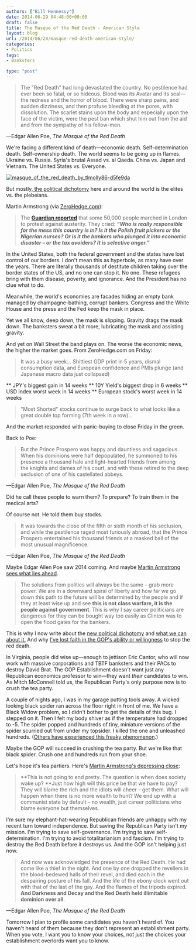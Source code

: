 ```yaml
---
authors: ["Bill Hennessy"]
date: 2014-06-29 04:48:00+00:00
draft: false
title: The Masque of the Red Death - American Style
layout: blog
url: /2014/06/28/masque-red-death-american-style/
categories:
- Politics
tags:
- Banksters

type: "post"
---
```


> The "Red Death" had long devastated the country. No pestilence had ever been so fatal, or so hideous. Blood was its Avatar and its seal—the redness and the horror of blood. There were sharp pains, and sudden dizziness, and then profuse bleeding at the pores, with dissolution. The scarlet stains upon the body and especially upon the face of the victim, were the pest ban which shut him out from the aid and from the sympathy of his fellow-men.

—Edgar Allen Poe, _The Masque of the Red Death_



We're facing a different kind of death—economic death. Self-determination death. Self-ownership death. The world seems to be going up in flames. Ukraine vs. Russia. Syria's brutal Assad vs. al Qaeda. China vs. Japan and Vietnam. The United States vs. Everyone.

[![masque_of_the_red_death_by_tlmolly86-d5fe9da](https://hennessysview.com/wp-content/uploads/2014/06/masque_of_the_red_death_by_tlmolly86-d5fe9da-300x231.jpg)
](https://hennessysview.com/wp-content/uploads/2014/06/masque_of_the_red_death_by_tlmolly86-d5fe9da.jpg)



But mostly,[ the political dichotomy](https://hennessysview.com/2014/06/24/new-american-political-dichotomy/) here and around the world is the elites vs. the plebeians.

Martin Armstrong (via [ZeroHedge.com](https://www.zerohedge.com/news/2014-06-28/martin-armstrong-warns-civil-unrest-rising-everywhere-wont-end-pretty)):



> The [**Guardian reported**](https://www.theguardian.com/politics/2014/jun/21/protest-march-austerity-london-russell-brand-peoples-assembly) that some 50,000 people marched in London to protest against austerity. They cried: _**“Who is really responsible for the mess this country is in? Is it the Polish fruit pickers or the Nigerian nurses? Or is it the bankers who plunged it into economic disaster – or the tax avoiders? It is selective anger.”**_



In the United States, both the federal government and the states have lost control of our borders. I don't mean this as hyperbole, as many have over the years. There are literally thousands of destitute children taking over the border states of the US, and no one can stop it. No one. These refugees bring with them disease, poverty, and ignorance. And the President has no clue what to do.

Meanwhile, the world's economies are facades hiding an empty bank managed by champagne-bathing, corrupt bankers. Congress and the White House and the press and the Fed keep the mask in place.

Yet we all know, deep down, the mask is slipping. Gravity drags the mask down. The banksters sweat a bit more, lubricating the mask and assisting gravity.

And yet on Wall Street the band plays on. The worse the economic news, the higher the market goes. From ZeroHedge.com on Friday:



> 

> 
> It was a busy week... Shittiest GDP print in 5 years, dismal consumption data, and European confidence and PMIs plunge (and Japanese macro data just collapsed)
> 
> 


> 
> 
** JPY's biggest gain in 14 weeks
** 10Y Yield's biggest drop in 6 weeks
** USD Index worst week in 14 weeks
** European stock's worst week in 14 weeks


> 
> "Most Shorted" stocks continue to surge back to what looks like a great double top forming (7th week in a row)...
> 
> 




And the market responded with panic-buying to close Friday in the green.

Back to Poe:



> But the Prince Prospero was happy and dauntless and sagacious. When his dominions were half depopulated, he summoned to his presence a thousand hale and light-hearted friends from among the knights and dames of his court, and with these retired to the deep seclusion of one of his castellated abbeys.

—Edgar Allen Poe, _The Masque of the Red Death_



Did he call these people to warn them? To prepare? To train them in the medical arts?

Of course not. He told them buy stocks.



> It was towards the close of the fifth or sixth month of his seclusion, and while the pestilence raged most furiously abroad, that the Prince Prospero entertained his thousand friends at a masked ball of the most unusual magnificence.

—Edgar Allen Poe, _The Masque of the Red Death_



Maybe Edgar Allen Poe saw 2014 coming. And maybe [Martin Armstrong sees what lies ahead](https://www.zerohedge.com/news/2014-06-28/martin-armstrong-warns-civil-unrest-rising-everywhere-wont-end-pretty).



> The solutions from politics will always be the same – grab more power. We are in a downward spiral of liberty and how far we go down this path to the future will be determined by the people and if they at least wise up and see **this is not class warfare, it is the people against government**. This is why I say career politicians are dangerous for they can be bought way too easily as Clinton was to open the flood gates for the bankers.



This is why I now write about the [new political dichotomy](https://hennessysview.com/2014/06/24/new-american-political-dichotomy/) and [what we can about it.](https://hennessysview.com/2014/06/24/new-political-dichotomy/) And why [I've lost faith in the GOP's ability or willingness](https://hennessysview.com/2014/06/25/rinos/) to stop the red death.

In Virginia, people did wise up--enough to jettison Eric Cantor, who will now work with massive corporations and TBTF banksters and their PACs to destroy David Brat. The GOP Establishment doesn't want just any Republican economics professor to win—they want _their_ candidates to win. As Mitch McConnell told us, the Republican Party's only purpose now is to crush the tea party.

A couple of nights ago, I was in my garage putting tools away. A wicked looking black spider ran across the floor right in front of me. We have a Black Widow problem, so I didn't bother to get the details of this bug. I stepped on it. Then I felt my body shiver as if the temperature had dropped to -5. The spider popped and hundreds of tiny, miniature versions of the spider scurried out from under my topsider. I killed the one and unleashed hundreds. ([Others have experienced this freaky phenomenon](https://answers.yahoo.com/question/index?qid=20070510081515AA1bEms).)

Maybe the GOP will succeed in crushing the tea party. But we're like that black spider. Crush one and hundreds run from your shoe.

Let's hope it's tea partiers. Here's [Martin Armstrong's depressing close](https://www.zerohedge.com/news/2014-06-28/martin-armstrong-warns-civil-unrest-rising-everywhere-wont-end-pretty):



> **This is not going to end pretty. The question is when does society wake up? **Just how high will this price be that we have to pay? They will blame the rich and the idiots will cheer – get them. What will happen when there is no more wealth to hunt? We end up with a communist state by default – no wealth, just career politicians who blame everyone but themselves.



I'm sure my elephant-hat-wearing Republican friends are unhappy with my recent turn toward independence. But saving the Republican Party isn't my mission. I'm trying to save self-governance. I'm trying to save self-determination. I'm trying to avoid totalitarianism and fascism. I'm trying to destroy the Red Death before it destroys us. And the GOP isn't helping just now.



> And now was acknowledged the presence of the Red Death. He had come like a thief in the night. And one by one dropped the revellers in the blood-bedewed halls of their revel, and died each in the despairing posture of his fall. And the life of the ebony clock went out with that of the last of the gay. And the flames of the tripods expired. **And Darkness and Decay and the Red Death held illimitable dominion over all**.

—Edgar Allen Poe, _The Masque of the Red Death_



Tomorrow I plan to profile some candidates you haven't heard of. You haven't heard of them because they don't represent an establishment party. When you vote, I want you to know your choices, not just the choices your establishment overlords want you to know.
